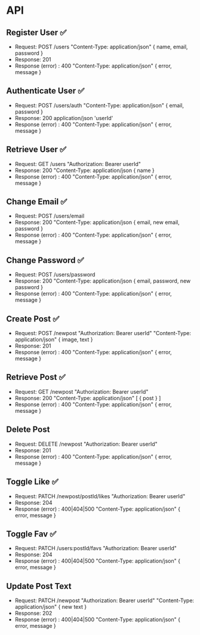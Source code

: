 # API

## Register User ✅

- Request: POST /users "Content-Type: application/json" { name, email, password }
- Response: 201
- Response (error) : 400 "Content-Type: application/json" { error, message }

## Authenticate User ✅

- Request: POST /users/auth "Content-Type: application/json" { email, password }
- Response: 200 application/json 'userId'
- Response (error) : 400 "Content-Type: application/json" { error, message }

## Retrieve User ✅

- Request: GET /users "Authorization: Bearer userId"
- Response: 200 "Content-Type: application/json { name }
- Response (error) : 400 "Content-Type: application/json" { error, message }

## Change Email ✅

- Request: POST /users/email
- Response: 200 "Content-Type: application/json { email, new email, password }
- Response (error) : 400 "Content-Type: application/json" { error, message }

## Change Password ✅

- Request: POST /users/password
- Response: 200 "Content-Type: application/json { email, password, new password }
- Response (error) : 400 "Content-Type: application/json" { error, message }

## Create Post ✅

- Request: POST /newpost "Authorization: Bearer userId" "Content-Type: application/json" { image, text }
- Response: 201
- Response (error) : 400 "Content-Type: application/json" { error, message }

## Retrieve Post ✅

- Request: GET /newpost "Authorization: Bearer userId"
- Response: 200 "Content-Type: application/json" [ { post } ]
- Response (error) : 400 "Content-Type: application/json" { error, message }

## Delete Post

- Request: DELETE /newpost "Authorization: Bearer userId"
- Response: 201
- Response (error) : 400 "Content-Type: application/json" { error, message }

## Toggle Like ✅

- Request: PATCH /newpost/postId/likes "Authorization: Bearer userId"
- Response: 204 
- Response (error) : 400|404|500 "Content-Type: application/json" { error, message }

## Toggle Fav ✅

- Request: PATCH /users:postId/favs "Authorization: Bearer userId"
- Response: 204 
- Response (error) : 400|404|500 "Content-Type: application/json" { error, message }

## Update Post Text 

- Request: PATCH /newpost "Authorization: Bearer userId" "Content-Type: application/json" { new text }
- Response: 202
- Response (error) : 400|404|500 "Content-Type: application/json" { error, message }